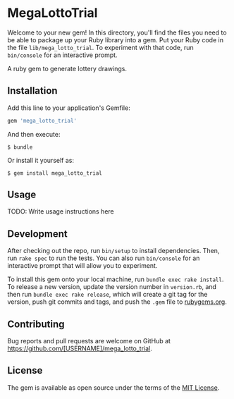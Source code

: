 # MegaLottoTrial

Welcome to your new gem! In this directory, you'll find the files you need to be able to package up your Ruby library into a gem. Put your Ruby code in the file `lib/mega_lotto_trial`. To experiment with that code, run `bin/console` for an interactive prompt.

A ruby gem to generate lottery drawings.

## Installation

Add this line to your application's Gemfile:

```ruby
gem 'mega_lotto_trial'
```

And then execute:

    $ bundle

Or install it yourself as:

    $ gem install mega_lotto_trial

## Usage

TODO: Write usage instructions here

## Development

After checking out the repo, run `bin/setup` to install dependencies. Then, run `rake spec` to run the tests. You can also run `bin/console` for an interactive prompt that will allow you to experiment.

To install this gem onto your local machine, run `bundle exec rake install`. To release a new version, update the version number in `version.rb`, and then run `bundle exec rake release`, which will create a git tag for the version, push git commits and tags, and push the `.gem` file to [rubygems.org](https://rubygems.org).

## Contributing

Bug reports and pull requests are welcome on GitHub at https://github.com/[USERNAME]/mega_lotto_trial.

## License

The gem is available as open source under the terms of the [MIT License](https://opensource.org/licenses/MIT).
